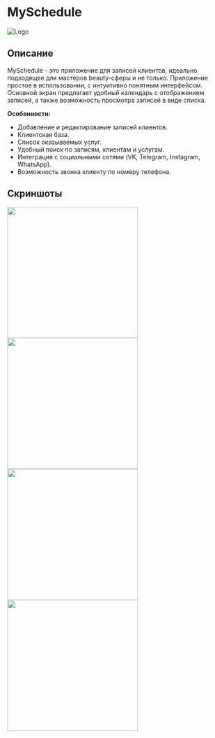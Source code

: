 # MySchedule

![Logo](https://github.com/lemmiwinks1551/MySchedule/blob/main/app/src/main/res/mipmap-xxxhdpi/ic_launcher.png) <!-- Вставьте URL-адрес вашего логотипа здесь -->

## Описание

MySchedule - это приложение для записей клиентов, идеально подходящее для мастеров beauty-сферы и не только. Приложение простое в использовании, с интуитивно понятным интерфейсом. Основной экран предлагает удобный календарь с отображением записей, а также возможность просмотра записей в виде списка. 

**Особенности:**
- Добавление и редактирование записей клиентов.
- Клиентская база.
- Список оказываемых услуг.
- Удобный поиск по записям, клиентам и услугам.
- Интеграция с социальными сетями (VK, Telegram, Instagram, WhatsApp).
- Возможность звонка клиенту по номеру телефона.

## Скриншоты

<div style="display: flex; flex-wrap: wrap; justify-content: space-between;">
  <img src="https://github.com/lemmiwinks1551/MySchedule/raw/v.7.1(26)/screenshots/1.png" width="300">
  <img src="https://github.com/lemmiwinks1551/MySchedule/raw/v.7.1(26)/screenshots/2.png" width="300">
  <img src="https://github.com/lemmiwinks1551/MySchedule/raw/v.7.1(26)/screenshots/3.png" width="300">
  <img src="https://github.com/lemmiwinks1551/MySchedule/raw/v.7.1(26)/screenshots/4.png" width="300">
</div>
